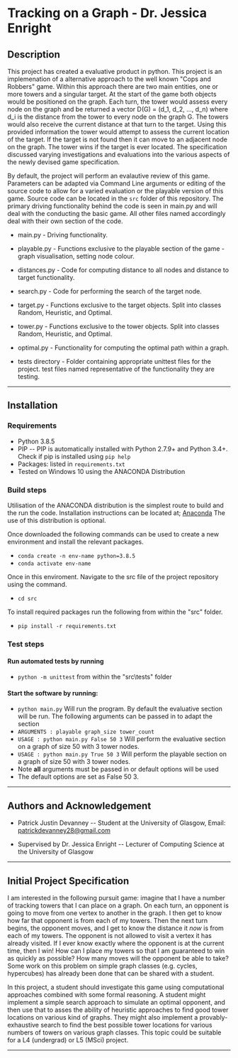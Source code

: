 # Tracking on a Graph - Dr. Jessica Enright
## Description
This project has created a evaluative product in python. This project is an implemenation of a alternative approach to the well known "Cops and Robbers" game. Within this approach there are two main entities, one or more towers and a singular target. At the start of the game both objects would be positioned on the graph. Each turn, the tower would assess every node on the graph and be returned a vector D(G) = (d_1, d_2, ..., d_n) where d_i is the distance from the tower to every node on the graph G. The towers would also receive the current distance at that turn to the target. Using this provided information the tower would attempt to assess the current location of the target. If the target is not found then it can move to an adjacent node on the graph. The tower wins if the target is ever located. The specification discussed varying investigations and evaluations into the various aspects of the newly devised game specification.

By default, the project will perform an evalautive review of this game. Parameters can be adapted via Command Line arguments or editing of the source code to allow for a varied evaluation or the playable version of this game. Source code can be located in the `src` folder of this repository. The primary driving functionality behind the code is seen in main.py and will deal with the conducting the basic game. All other files named accordingly deal with their own section of the code.

* main.py - Driving functionality.
* playable.py - Functions exclusive to the playable section of the game - graph visualisation, setting node colour.
* distances.py - Code for computing distance to all nodes and distance to target functionality.
* search.py - Code for performing the search of the target node.
* target.py - Functions exclusive to the target objects. Split into classes Random, Heuristic, and Optimal.
* tower.py - Functions exclusive to the tower objects. Split into classes Random, Heuristic, and Optimal.
* optimal.py - Functionality for computing the optimal path within a graph.

* tests directory - Folder containing appropriate unittest files for the project. test files named representative of the functionality they are testing.
---
## Installation
### Requirements
* Python 3.8.5
* PIP -- PIP is automatically installed with Python 2.7.9+ and Python 3.4+. Check if pip is installed using `pip help`
* Packages: listed in `requirements.txt` 
* Tested on Windows 10 using the ANACONDA Distribution

### Build steps
Utilisation of the ANACONDA distribution is the simplest route to build and the run the code. Installation instructions can be located at;
[Anaconda](https://www.anaconda.com/products/individual) The use of this distribution is optional.

Once downloaded the following commands can be used to create a new environment and install the relevant packages.
* `conda create -n env-name python=3.8.5`
* `conda activate env-name`

Once in this enviroment. Navigate to the src file of the project repository using the command.
* `cd src`

To install required packages run the following from within the "src" folder.
* `pip install -r requirements.txt`

### Test steps
#### Run automated tests by running 
* `python -m unittest` from within the "src\tests" folder

#### Start the software by running:
* `python main.py` Will run the program. By default the evaluative section will be run. The following arguments can be passed in to adapt the section
* `ARGUMENTS : playable graph_size tower_count`
* `USAGE : python main.py False 50 3` Will perform the evaluative section on a graph of size 50 with 3 tower nodes.
* `USAGE : python main.py True 50 3` Will perform the playable section on a graph of size 50 with 3 tower nodes.
* Note **all** arguments must be passed in or default options will be used
* The default options are set as False 50 3.

---
## Authors and Acknowledgement
* Patrick Justin Devanney -- Student at the University of Glasgow, Email: patrickdevanney28@gmail.com

* Supervised by Dr. Jessica Enright -- Lecturer of Computing Science at the University of Glasgow

---

## Initial Project Specification
I am interested in the following pursuit game: imagine that I have a number of tracking towers that I can place on a graph. 
On each turn, an opponent is going to move from one vertex to another in the graph. I then get to know how far that opponent is from each of my towers. 
Then the next turn begins, the opponent moves, and I get to know the distance it *now* is from each of my towers. 
The opponent is not allowed to visit a vertex it has already visited. 
If I ever know exactly where the opponent is at the current time, then I win! How can I place my towers so that I am guaranteed to win as quickly as possible? 
How many moves will the opponent be able to take? Some work on this problem on simple graph classes (e.g. cycles, hypercubes) has already been done that can be shared with a student.

In this project, a student should investigate this game using computational approaches combined with some formal reasoning. 
A student might implement a simple search approach to simulate an optimal opponent, and then use that to asses the ability of heuristic approaches to find good tower locations on various 
kind of graphs. 
They might also implement a provably-exhaustive search to find the best possible tower locations for various numbers of towers on various graph classes. This topic could be suitable for a L4 (undergrad) or L5 (MSci) project.

---
